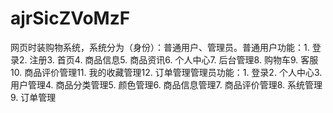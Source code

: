 # ajrSicZVoMzF
网页时装购物系统，系统分为（身份）：普通用户、管理员。普通用户功能：1. 登录2. 注册3. 首页4. 商品信息5. 商品资讯6. 个人中心7. 后台管理8. 购物车9. 客服10. 商品评价管理11. 我的收藏管理12. 订单管理管理员功能：1. 登录2. 个人中心3. 用户管理4. 商品分类管理5. 颜色管理6. 商品信息管理7. 商品评价管理8. 系统管理9. 订单管理 
